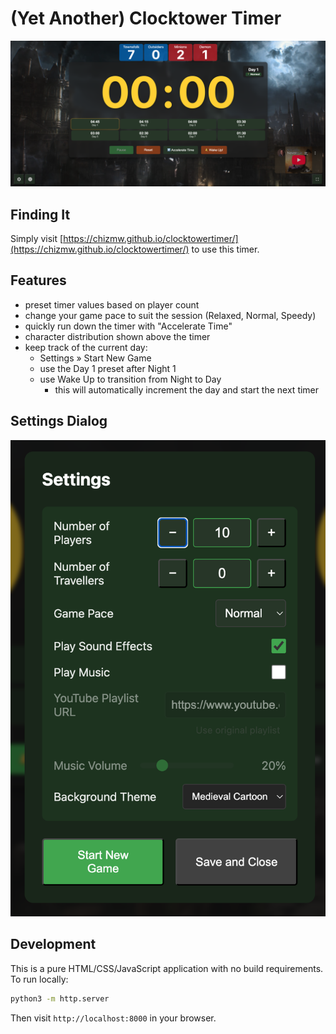 # (Yet Another) Clocktower Timer

![Screen grab of app](images/readme/screen-grab.png)

## Finding It

Simply visit
[https://chizmw.github.io/clocktowertimer/](https://chizmw.github.io/clocktowertimer/)
to use this timer.

## Features

- preset timer values based on player count
- change your game pace to suit the session (Relaxed, Normal, Speedy)
- quickly run down the timer with "Accelerate Time"
- character distribution shown above the timer
- keep track of the current day:
  - Settings » Start New Game
  - use the Day 1 preset after Night 1
  - use Wake Up to transition from Night to Day
    - this will automatically increment the day and start the next timer

## Settings Dialog

![Settings dialog](images/readme/settings.png)

## Development

This is a pure HTML/CSS/JavaScript application with no build requirements. To run
locally:

```bash
python3 -m http.server
```

Then visit `http://localhost:8000` in your browser.
